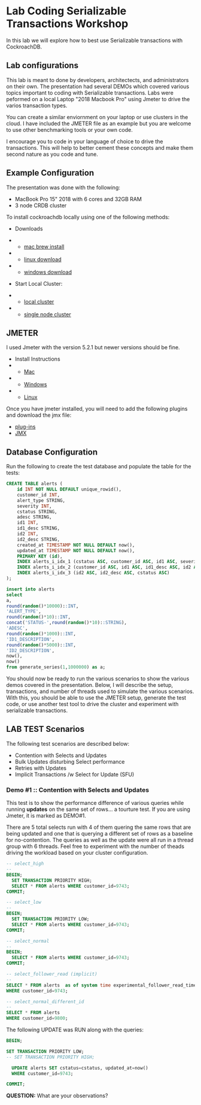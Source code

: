 # Lab Coding Serializable Transactions Workshop

In this lab we will explore how to best use Serializable transactions with CockroachDB.

## Lab configurations
This lab is meant to done by developers, architectects, and administrators on their own. 
The presentation had several DEMOs which covered various topics important to coding with Serializable transactions.
Labs were peformed on a local Laptop "2018 Macbook Pro" using Jmeter to drive the varios transaction types.

You can create a similar enviornment on your laptop or use clusters in the cloud. I have included the JMETER file as an 
example but you are welcome to use other benchmarking tools or your own code. 

I encourage you to code in your language of choice to drive the transactions.  This will help to better cement these
concepts and make them second nature as you code and tune.

## Example Configuration
The presentation was done with the following:
* MacBook Pro 15" 2018 with 6 cores and 32GB RAM
* 3 node CRDB cluster

To install cockroachdb locally using one of the following methods:
* Downloads
* * [mac brew install](https://www.cockroachlabs.com/docs/v20.1/install-cockroachdb-mac)
* * [linux download](https://www.cockroachlabs.com/docs/v20.1/install-cockroachdb-linux)
* * [windows download](https://www.cockroachlabs.com/docs/v20.1/install-cockroachdb-windows)

* Start Local Cluster:
* * [local cluster](https://www.cockroachlabs.com/docs/v20.1/start-a-local-cluster)
* * [single node cluster](https://www.cockroachlabs.com/docs/stable/cockroach-start-single-node.html#insecure)

## JMETER 
I used Jmeter with the version 5.2.1 but newer versions should be fine.

* Install Instructions
* * [Mac](https://medium.com/@sdanerib/run-jmeter-with-plugins-in-macos-8a6654fc0b38)
* * [Windows](https://medium.com/@taufiq_ibrahim/installing-apache-jmeter-on-windows-10-62b7f53841f)
* * [Linux](https://linuxhint.com/install_apache_jmeter_ubuntu/)

Once you have jmeter installed, you will need to add the following plugins and download the jmx file: 
* [plug-ins](#/serial/jmeter_plugins.png)
* [JMX](#/serial/Serializable_Workshop_Demo.jmx)


## Database Configuration
Run the following to create the test database and populate the table for the tests:

```sql
CREATE TABLE alerts (
    id INT NOT NULL DEFAULT unique_rowid(),
    customer_id INT,
    alert_type STRING,
    severity INT,
    cstatus STRING,
    adesc STRING,
    id1 INT,
    id1_desc STRING,
    id2 INT,
    id2_desc STRING,
    created_at TIMESTAMP NOT NULL DEFAULT now(),
    updated_at TIMESTAMP NOT NULL DEFAULT now(),
    PRIMARY KEY (id),
    INDEX alerts_i_idx_1 (cstatus ASC, customer_id ASC, id1 ASC, severity ASC),
    INDEX alerts_i_idx_2 (customer_id ASC, id1 ASC, id1_desc ASC, id2 ASC),
    INDEX alerts_i_idx_3 (id2 ASC, id2_desc ASC, cstatus ASC)
);

insert into alerts
select 
a,
round(random()*10000)::INT,
'ALERT_TYPE',
round(random()*10)::INT,
concat('STATUS-',round(random()*10)::STRING),
'ADESC',
round(random()*1000)::INT,
'ID1_DESCRIPTION',
round(random()*5000)::INT,
'ID2_DESCRIPTION',
now(),
now()
from generate_series(1,1000000) as a;
```

You should now be ready to run the various scenarios to show the various demos covered in the presentation.
Below, I will describe the setup, transactions, and number of threads used to simulate the various scenarios.
With this, you should be able to use the JMETER setup, generate the test code, or use another test tool 
to drive the cluster and experiment with serializable transactions.

## LAB TEST Scenarios
The following test scenarios are described below:
* Contention with Selects and Updates
* Bulk Updates disturbing Select performance
* Retries with Updates
* Implicit Transactions /w Select for Update (SFU)

### Demo #1 :: Contention with Selects and Updates
This test is to show the performance difference of various queries while running **updates** 
on the same set of rows... a tourture test.  If you are using Jmeter, it is marked as DEMO#1.

There are 5 total selects run with 4 of them quering the same rows that are being updated
and one that is querying a different set of rows as a baseline for no-contention.  The queries
as well as the update were all run in a thread group with 6 threads.  Feel free to experiment with 
the number of theads driving the workload based on your cluster configuration.

```sql
-- select_high
--
BEGIN;
  SET TRANSACTION PRIORITY HIGH;
  SELECT * FROM alerts WHERE customer_id=9743;
COMMIT;

-- select_low
--
BEGIN;
  SET TRANSACTION PRIORITY LOW;
  SELECT * FROM alerts WHERE customer_id=9743;
COMMIT;

-- select_normal
--
BEGIN;
  SELECT * FROM alerts WHERE customer_id=9743;
COMMIT;

-- select_follower_read (implicit)
--
SELECT * FROM alerts  as of system time experimental_follower_read_timestamp()
WHERE customer_id=9743;

-- select_normal_different_id
--
SELECT * FROM alerts 
WHERE customer_id=9800;
```

The following UPDATE was RUN along with the queries:

```sql
BEGIN;

SET TRANSACTION PRIORITY LOW;
-- SET TRANSACTION PRIORITY HIGH;

  UPDATE alerts SET cstatus=cstatus, updated_at=now() 
  WHERE customer_id=9743;

COMMIT;
```

**QUESTION:** What are your observations?


